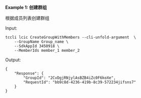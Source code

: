 **Example 1: 创建群组**

根据成员列表创建群组

Input: 

```
tccli lcic CreateGroupWithMembers --cli-unfold-argument  \
    --GroupName Group_name \
    --SdkAppId 3450918 \
    --MemberIds member_1 member_2
```

Output: 
```
{
    "Response": {
        "GroupId": "2CvDgjRNjylAsBZB4iZc0F6koXe",
        "RequestId": "bb9c8d-4236-419b-8c39-572234jifsns7"
    }
}
```

